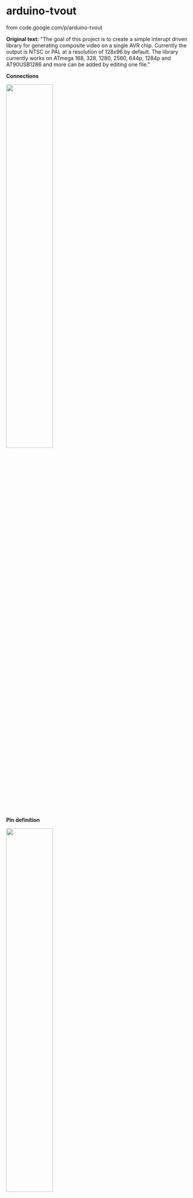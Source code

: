 # arduino-tvout
from code.google.com/p/arduino-tvout

**Original text:** "The goal of this project is to create a simple interupt driven library for generating composite video on a single AVR chip. Currently the output is NTSC or PAL at a resolution of 128x96 by default. The library currently works on ATmega 168, 328, 1280, 2560, 644p, 1284p and AT90USB1286 and more can be added by editing one file."


**Connections**

<img src="http://farm5.static.flickr.com/4087/5225072558_5f5f760037.jpg" width="50%"/>

**Pin definition**

<img src="https://github.com/fredericplante/arduino-tvout/blob/master/tvpin.JPG" width="50%"/>


There are some timing issues with the m1284p, may be related to sanguino core.

**Youtube Video**

http://www.youtube.com/watch?feature=player_embedded&v=MEg_V4YZDh0' target='_blank'>http://img.youtube.com/vi/MEg_V4YZDh0/0.jpg' width='425' height=344 /> 

**Project developed from the TVout library**

Wayne and Layn LLC, the video game shield: http://wayneandlayne.com/projects/video-game-shield/games/

<img src="https://www.wayneandlayne.com/files/vgs/images/video_game_shield_640x480.jpg" width="50%"/>

nootropic design, the hackvision: http://nootropicdesign.com/hackvision/

<img src="http://nootropicdesign.com/hackvision/images/hackvision_02_320x240.jpg" width="50%"/>


nootropic design, the Video Experimenter: http://nootropicdesign.com/ve/

<img src="http://nootropicdesign.com/ve/images/videoExperimenter_01_320x240.jpg" width="50%"/>

**Related project that are not powered by the TVout library**

rossumur's Arduinocade: https://github.com/rossumur/Arduinocade 

<img src="https://raw.githubusercontent.com/rossumur/Arduinocade/master/sim/docs/arduinocade_fritz_pro.png" width="50%"/>


Feel free to add your design(picture and link) here if you also have an interesting design for the TVout project.


Wiki needs to be done!
